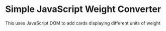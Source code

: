 # Simple JavaScript Weight Converter
This uses JavaScript DOM to add cards displaying different units of weight
